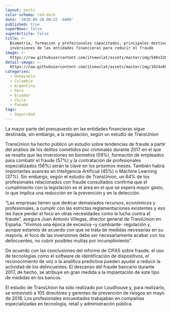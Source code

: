 ```yaml
---
layout: posts
color-schema: red-dark
date: '2018-09-28 09:55 -0400'
published: true
superNews: false
superArticle: false
title: >-
  Biometría, formación y profesionales capacitados, principales destinos de las
  inversiones de las entidades financieras para reducir el fraude
image: >-
  https://raw.githubusercontent.com/itnewslat/assets/master/img/540x320/Biometrica-p.jpg
detail-image: >-
  https://raw.githubusercontent.com/itnewslat/assets/master/img/1024x680/Biometrica-g.jpg
categories:
  - Venezuela
  - Colombia
  - Argentina
  - Perú
  - Ecuador
  - Chile
  - Panama
tags:
  - Seguridad
---
```

La mayor parte del presupuesto en las entidades financieras sigue destinada, sin embargo, a la regulación, según un estudio de TransUnion

TransUnion ha hecho público un estudio sobre tendencias de fraude a partir del análisis de los delitos cometidos por criminales durante 2017 en el que se resalta que las inversiones en biometría (59%), formación de empleados para combatir el fraude (57%) y la contratación de profesionales especializados (56%) serán la clave en los próximos meses. También habrá importantes avances en Inteligencia Artificial (45%) o Machine Learning (37%). Sin embargo, según el estudio de TransUnion, un 64% de los profesionales relacionados con fraude consultados confirma que el cumplimiento con la legislación es el área en el que se espera mayor gasto, lo que implica una reducción en la prevención y en la detección.  

“Las empresas tienen que dedicar demasiados recursos, económicos y profesionales, a cumplir con las estrictas reglamentaciones existentes y eso les hace perder el foco en otras necesidades como la lucha contra el fraude”, asegura Juan Antonio Villegas, director general de TransUnion en España. “Vivimos una época de excesiva –y cambiante- regulación y, aunque estamos de acuerdo con que se trata de medidas necesarias en su mayoría, el foco de las inversiones debe ser necesariamente acabar con los delincuentes, no cubrir posibles multas por incumplimiento”.

De acuerdo con las conclusiones del informe de CIFAS sobre fraude, el uso de tecnologías como el software de identificación de dispositivos, el reconocimiento de voz o la analítica predictiva pueden ayudar a reducir la actividad de los delincuentes. El descenso del fraude bancario durante 2017, de hecho, se atribuye en gran medida a la implantación de este tipo de medidas en los bancos.  

El estudio de TransUnion ha sido realizado por Loudhouse y, para realizarlo, se entrevistó a 105 directores y gerentes de prevención de riesgos en mayo de 2018. Los profesionales encuestados trabajaban en compañías especializadas en tecnología, retail y administración pública. 